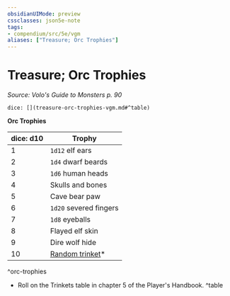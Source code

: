 ```yaml
---
obsidianUIMode: preview
cssclasses: json5e-note
tags:
- compendium/src/5e/vgm
aliases: ["Treasure; Orc Trophies"]
---
```

# Treasure; Orc Trophies
*Source: Volo's Guide to Monsters p. 90* 

`dice: [](treasure-orc-trophies-vgm.md#^table)`

**Orc Trophies**

| dice: d10 | Trophy |
|-----------|--------|
| 1 | `1d12` elf ears |
| 2 | `1d4` dwarf beards |
| 3 | `1d6` human heads |
| 4 | Skulls and bones |
| 5 | Cave bear paw |
| 6 | `1d20` severed fingers |
| 7 | `1d8` eyeballs |
| 8 | Flayed elf skin |
| 9 | Dire wolf hide |
| 10 | [Random trinket](trinket.md)* |
^orc-trophies

* Roll on the Trinkets table in chapter 5 of the Player's Handbook.
^table
